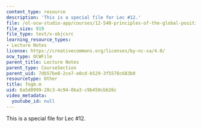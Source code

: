 ```yaml
---
content_type: resource
description: 'This is a special file for Lec #12.'
file: /ol-ocw-studio-app/courses/12-540-principles-of-the-global-positioning-system-spring-2012/6a5d899928c34c940ba3c9b450cbb26c_fogm.m
file_size: 919
file_type: text/x-objcsrc
learning_resource_types:
- Lecture Notes
license: https://creativecommons.org/licenses/by-nc-sa/4.0/
ocw_type: OCWFile
parent_title: Lecture Notes
parent_type: CourseSection
parent_uid: 7db57be8-2ce7-e0cd-b529-3f5578c683b0
resourcetype: Other
title: fogm.m
uid: 6a5d8999-28c3-4c94-0ba3-c9b450cbb26c
video_metadata:
  youtube_id: null
---
```

This is a special file for Lec #12.